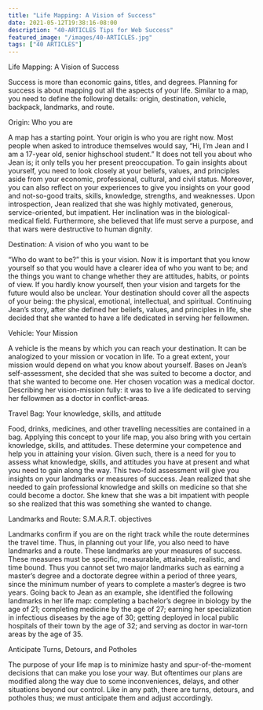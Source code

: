 ```yaml
---
title: "Life Mapping: A Vision of Success"
date: 2021-05-12T19:38:16-08:00
description: "40-ARTICLES Tips for Web Success"
featured_image: "/images/40-ARTICLES.jpg"
tags: ["40 ARTICLES"]
---
```


Life Mapping: A Vision of Success


Success is more than economic gains, titles, and degrees. Planning for success is about mapping out all the aspects of your life. Similar to a map, you need to define the following details: origin, destination, vehicle, backpack, landmarks, and route.

Origin:  Who you are

A map has a starting point. Your origin is who you are right now. Most people when asked to introduce themselves would say, “Hi, I’m Jean and I am a 17-year old, senior highschool student.” It does not tell you about who Jean is; it only tells you her present preoccupation. To gain insights about yourself, you need to look closely at your beliefs, values, and principles aside from your economic, professional, cultural, and civil status. Moreover, you can also reflect on your experiences to give you insights on your good and not-so-good traits, skills, knowledge, strengths, and weaknesses. Upon introspection, Jean realized that she was highly motivated, generous, service-oriented, but impatient. Her inclination was in the biological-medical field. Furthermore, she believed that life must serve a purpose, and that wars were destructive to human dignity.

Destination: A vision of who you want to be

“Who do want to be?” this is your vision. Now it is important that you know yourself so that you would have a clearer idea of who you want to be; and the things you want to change whether they are attitudes, habits, or points of view. If you hardly know yourself, then your vision and targets for the future would also be unclear. Your destination should cover all the aspects of your being: the physical, emotional, intellectual, and spiritual. Continuing Jean’s story, after she defined her beliefs, values, and principles in life, she decided that she wanted to have a life dedicated in serving her fellowmen. 

Vehicle: Your Mission 

A vehicle is the means by which you can reach your destination. It can be analogized to your mission or vocation in life. To a great extent, your mission would depend on what you know about yourself. Bases on Jean’s self-assessment, she decided that she was suited to become a doctor, and that she wanted to become one. Her chosen vocation was a medical doctor. Describing her vision-mission fully: it was to live a life dedicated to serving her fellowmen as a doctor in conflict-areas.

Travel Bag: Your knowledge, skills, and attitude

Food, drinks, medicines, and other travelling necessities are contained in a bag. Applying this concept to your life map, you also bring with you certain knowledge, skills, and attitudes. These determine your competence and help you in attaining your vision. Given such, there is a need for you to assess what knowledge, skills, and attitudes you have at present and what you need to gain along the way. This two-fold assessment will give you insights on your landmarks or measures of success. Jean realized that she needed to gain professional knowledge and skills on medicine so that she could become a doctor. She knew that she was a bit impatient with people so she realized that this was something she wanted to change. 

Landmarks and Route: S.M.A.R.T. objectives

Landmarks confirm if you are on the right track while the route determines the travel time. Thus, in planning out your life, you also need to have landmarks and a route. These landmarks are your measures of success. These measures must be specific, measurable, attainable, realistic, and time bound. Thus you cannot set two major landmarks such as earning a master’s degree and a doctorate degree within a period of three years, since the minimum number of years to complete a master’s degree is two years. Going back to Jean as an example, she identified the following landmarks in her life map: completing a bachelor’s degree in biology by the age of 21; completing medicine by the age of 27; earning her specialization in infectious diseases by the age of 30; getting deployed in local public hospitals of their town by the age of 32; and serving as doctor in war-torn areas by the age of 35.

Anticipate Turns, Detours, and Potholes

The purpose of your life map is to minimize hasty and spur-of-the-moment decisions that can make you lose your way. But oftentimes our plans are modified along the way due to some inconveniences, delays, and other situations beyond our control. Like in any path, there are turns, detours, and potholes thus; we must anticipate them and adjust accordingly. 

